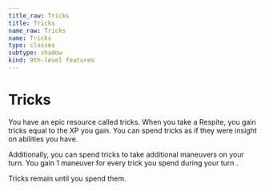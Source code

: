 ```yaml
---
title_raw: Tricks
title: Tricks
name_raw: Tricks
name: Tricks
type: classes
subtype: shadow
kind: 9th-level features
---
```


# Tricks

You have an epic resource called tricks. When you take a Respite, you gain tricks equal to the XP you gain. You can spend tricks as if they were insight on abilities you have.

Additionally, you can spend tricks to take additional maneuvers on your turn. You gain 1 maneuver for every trick you spend during your turn .

Tricks remain until you spend them.
